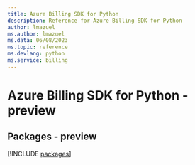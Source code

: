 ```yaml
---
title: Azure Billing SDK for Python
description: Reference for Azure Billing SDK for Python
author: lmazuel
ms.author: lmazuel
ms.data: 06/08/2023
ms.topic: reference
ms.devlang: python
ms.service: billing
---
```

# Azure Billing SDK for Python - preview
## Packages - preview
[!INCLUDE [packages](billing-index.md)]